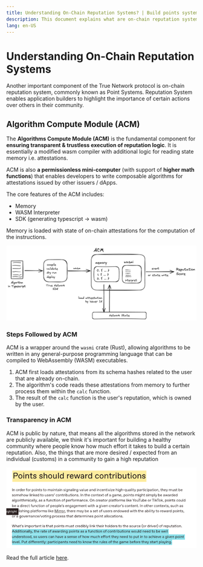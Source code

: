 ```yaml
---
title: Understanding On-Chain Reputation Systems? | Build points systems on-chain
description: This document explains what are on-chain reputation systems (aka point systems), how these can be used to design reward mechanisms for your users and utilising the True Network SDK for easily building for your app.
lang: en-US
---
```


# Understanding On-Chain Reputation Systems 

Another important component of the True Network protocol is on-chain reputation system, commonly known as Point Systems. Reputation System enables application builders to highlight the importance of certain actions over others in their community.

## Algorithm Compute Module (ACM)
The **Algorithms Compute Module (ACM)** is the fundamental component for **ensuring transparent & trustless execution of reputation logic**. It is essentially a modified wasm compiler with additional logic for reading state memory i.e. attestations.

ACM is also **a permissionless mini-computer** (with support of **higher math functions**) that enables developers to write composable algorithms for attestations issued by other issuers / dApps. 

The core features of the ACM includes:
- Memory 
- WASM Interpreter
- SDK (generating typescript -> wasm)

Memory is loaded with state of on-chain attestations for the computation of the instructions.

![ACM Image](/assets/acm.png)

### Steps Followed by ACM

ACM is a wrapper around the `wasmi` crate (Rust), allowing algorithms to be written in any general-purpose programming language that can be compiled to WebAssembly (WASM) executables.

1. ACM first loads attestations from its schema hashes related to the user that are already on-chain.
2. The algorithm's code reads these attestations from memory to further process them within the `calc` function.
3. The result of the `calc` function is the user's reputation, which is owned by the user.

### Transparency in ACM
ACM is public by nature, that means all the algorithms stored in the network are publicly available, we think it's important for building a healthy community where people know how much effort it takes to build a certain reputation. Also, the things that are more desired / expected from an individual (customs) in a community to gain a high reputation

![a16z article on public reputation](/assets/a16z.png)

Read the full article [here](https://a16zcrypto.com/posts/article/reputation-based-systems/). 
